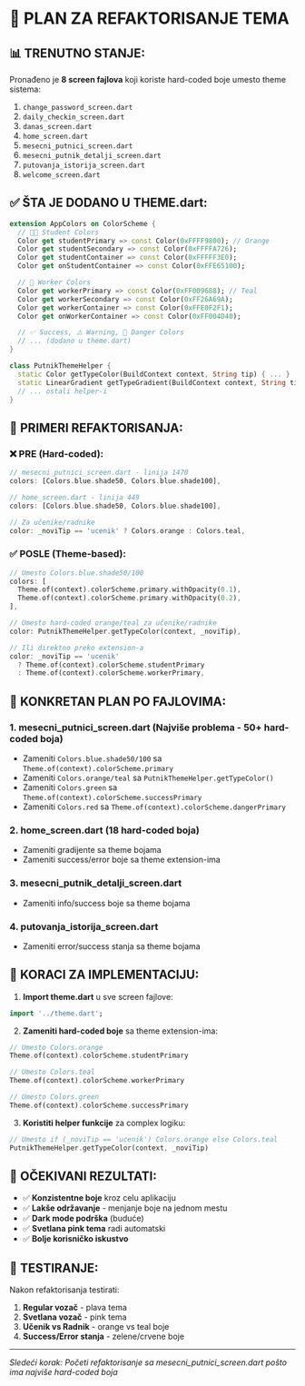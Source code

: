 # 🎨 PLAN ZA REFAKTORISANJE TEMA

## 📊 **TRENUTNO STANJE:**

Pronađeno je **8 screen fajlova** koji koriste hard-coded boje umesto theme sistema:

1. `change_password_screen.dart`
2. `daily_checkin_screen.dart` 
3. `danas_screen.dart`
4. `home_screen.dart`
5. `mesecni_putnici_screen.dart`
6. `mesecni_putnik_detalji_screen.dart`
7. `putovanja_istorija_screen.dart`
8. `welcome_screen.dart`

## ✅ **ŠTA JE DODANO U THEME.dart:**

```dart
extension AppColors on ColorScheme {
  // 🧑‍🎓 Student Colors
  Color get studentPrimary => const Color(0xFFFF9800); // Orange
  Color get studentSecondary => const Color(0xFFFFA726);
  Color get studentContainer => const Color(0xFFFFF3E0);
  Color get onStudentContainer => const Color(0xFFE65100);

  // 💼 Worker Colors  
  Color get workerPrimary => const Color(0xFF009688); // Teal
  Color get workerSecondary => const Color(0xFF26A69A);
  Color get workerContainer => const Color(0xFFE0F2F1);
  Color get onWorkerContainer => const Color(0xFF004D40);

  // ✅ Success, ⚠️ Warning, 🔴 Danger Colors
  // ... (dodano u theme.dart)
}

class PutnikThemeHelper {
  static Color getTypeColor(BuildContext context, String tip) { ... }
  static LinearGradient getTypeGradient(BuildContext context, String tip) { ... }
  // ... ostali helper-i
}
```

## 🔄 **PRIMERI REFAKTORISANJA:**

### ❌ **PRE (Hard-coded):**
```dart
// mesecni_putnici_screen.dart - linija 1470
colors: [Colors.blue.shade50, Colors.blue.shade100],

// home_screen.dart - linija 449  
colors: [Colors.blue.shade50, Colors.blue.shade100],

// Za učenike/radnike
color: _noviTip == 'ucenik' ? Colors.orange : Colors.teal,
```

### ✅ **POSLE (Theme-based):**
```dart
// Umesto Colors.blue.shade50/100
colors: [
  Theme.of(context).colorScheme.primary.withOpacity(0.1),
  Theme.of(context).colorScheme.primary.withOpacity(0.2),
],

// Umesto hard-coded orange/teal za učenike/radnike
color: PutnikThemeHelper.getTypeColor(context, _noviTip),

// Ili direktno preko extension-a
color: _noviTip == 'ucenik' 
  ? Theme.of(context).colorScheme.studentPrimary
  : Theme.of(context).colorScheme.workerPrimary,
```

## 🎯 **KONKRETAN PLAN PO FAJLOVIMA:**

### 1. **mesecni_putnici_screen.dart** (Najviše problema - 50+ hard-coded boja)
- Zameniti `Colors.blue.shade50/100` sa `Theme.of(context).colorScheme.primary`
- Zameniti `Colors.orange/teal` sa `PutnikThemeHelper.getTypeColor()`
- Zameniti `Colors.green` sa `Theme.of(context).colorScheme.successPrimary`
- Zameniti `Colors.red` sa `Theme.of(context).colorScheme.dangerPrimary`

### 2. **home_screen.dart** (18 hard-coded boja)
- Zameniti gradijente sa theme bojama
- Zameniti success/error boje sa theme extension-ima

### 3. **mesecni_putnik_detalji_screen.dart** 
- Zameniti info/success boje sa theme bojama

### 4. **putovanja_istorija_screen.dart**
- Zameniti error/success stanja sa theme bojama

## 📝 **KORACI ZA IMPLEMENTACIJU:**

1. **Import theme.dart** u sve screen fajlove:
```dart
import '../theme.dart';
```

2. **Zameniti hard-coded boje** sa theme extension-ima:
```dart
// Umesto Colors.orange
Theme.of(context).colorScheme.studentPrimary

// Umesto Colors.teal  
Theme.of(context).colorScheme.workerPrimary

// Umesto Colors.green
Theme.of(context).colorScheme.successPrimary
```

3. **Koristiti helper funkcije** za complex logiku:
```dart
// Umesto if (_noviTip == 'ucenik') Colors.orange else Colors.teal
PutnikThemeHelper.getTypeColor(context, _noviTip)
```

## 🚀 **OČEKIVANI REZULTATI:**

- ✅ **Konzistentne boje** kroz celu aplikaciju
- ✅ **Lakše održavanje** - menjanje boje na jednom mestu
- ✅ **Dark mode podrška** (buduće)
- ✅ **Svetlana pink tema** radi automatski
- ✅ **Bolje korisničko iskustvo**

## 📱 **TESTIRANJE:**

Nakon refaktorisanja testirati:
1. **Regular vozač** - plava tema
2. **Svetlana vozač** - pink tema  
3. **Učenik vs Radnik** - orange vs teal boje
4. **Success/Error stanja** - zelene/crvene boje

---
*Sledeći korak: Početi refaktorisanje sa mesecni_putnici_screen.dart pošto ima najviše hard-coded boja*
